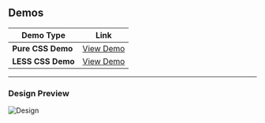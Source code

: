 ## Demos

| **Demo Type**        | **Link**                                                                 |
|----------------------|--------------------------------------------------------------------------|
| **Pure CSS Demo**     | [View Demo](https://project1-blush-three.vercel.app/)                    |
| **LESS CSS Demo**     | [View Demo](https://project1-hkm12pa04-abdelrahmanragab2s-projects.vercel.app/) |

---

### Design Preview
![Design](https://i.imgur.com/veplqAe.png)
